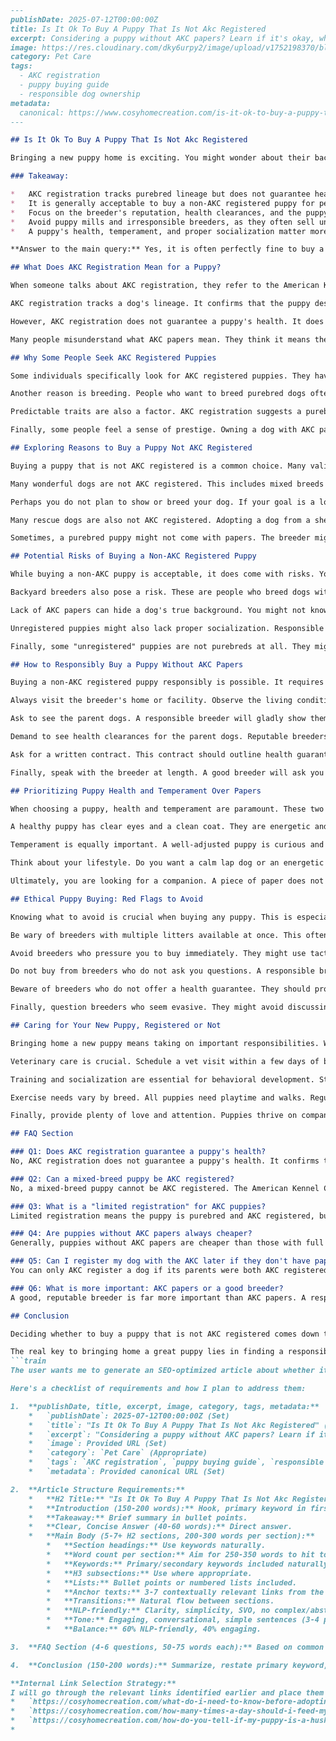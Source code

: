 ```markdown
---
publishDate: 2025-07-12T00:00:00Z
title: Is It Ok To Buy A Puppy That Is Not Akc Registered
excerpt: Considering a puppy without AKC papers? Learn if it's okay, what AKC registration means, and how to find a healthy, happy dog responsibly.
image: https://res.cloudinary.com/dky6urpy2/image/upload/v1752198370/blog_image_1752198370_hfm6y2.webp
category: Pet Care
tags:
  - AKC registration
  - puppy buying guide
  - responsible dog ownership
metadata:
  canonical: https://www.cosyhomecreation.com/is-it-ok-to-buy-a-puppy-that-is-not-akc-registered
---

## Is It Ok To Buy A Puppy That Is Not Akc Registered

Bringing a new puppy home is exciting. You might wonder about their background. Often, people ask, "Is it ok to buy a puppy that is not AKC registered?" This question comes up a lot. Many new dog owners worry about registration. They want to make the right choice for their family. This article will help you understand AKC registration. We will explore why some puppies are not registered. We will also look at the good and bad parts of buying an unregistered puppy. By the end, you will know how to find a healthy, happy puppy, regardless of their papers.

### Takeaway:

*   AKC registration tracks purebred lineage but does not guarantee health or quality.
*   It is generally acceptable to buy a non-AKC registered puppy for pet companionship.
*   Focus on the breeder's reputation, health clearances, and the puppy's well-being.
*   Avoid puppy mills and irresponsible breeders, as they often sell unregistered dogs with issues.
*   A puppy's health, temperament, and proper socialization matter more than paperwork for most pet owners.

**Answer to the main query:** Yes, it is often perfectly fine to buy a puppy that is not AKC registered, especially if you are seeking a companion pet and do not intend to show or breed the dog. The absence of AKC papers does not mean the puppy is unhealthy or undesirable, but it does require careful vetting of the breeder and their practices.

## What Does AKC Registration Mean for a Puppy?

When someone talks about AKC registration, they refer to the American Kennel Club. The AKC is a registry of purebred dog pedigrees in the United States. It is the largest and oldest such registry. Registering a puppy with the AKC means its parents were also AKC registered purebreds of the same breed. This creates a documented family tree for the dog.

AKC registration tracks a dog's lineage. It confirms that the puppy descends from specific purebred lines. This process helps maintain breed standards. It also allows dogs to compete in AKC-sanctioned events. These events include conformation shows, obedience trials, and agility competitions. For these specific activities, AKC papers are essential.

However, AKC registration does not guarantee a puppy's health. It does not ensure temperament either. A registered dog can still have health problems. It can still have behavioral issues. The registration simply verifies ancestry. It shows the dog is a purebred of a specific breed. It does not certify the quality of the breeding practices.

Many people misunderstand what AKC papers mean. They think it means the puppy is automatically perfect. This is not true. It is a record-keeping system, not a quality control stamp. The breeder's practices are what truly matter. A good breeder prioritizes health and temperament, regardless of registration.

## Why Some People Seek AKC Registered Puppies

Some individuals specifically look for AKC registered puppies. They have clear reasons for this preference. One main reason is participation in dog shows. If you want to compete in conformation events, your dog needs to be AKC registered. These shows judge dogs based on breed standards. Registration confirms the dog's purebred status.

Another reason is breeding. People who want to breed purebred dogs often seek AKC registered parents. This allows their puppies to also be registered. AKC papers add perceived value to puppies. They also help breeders maintain a documented lineage. This is important for serious breeding programs.

Predictable traits are also a factor. AKC registration suggests a purebred dog. Purebreds often have more predictable traits. These traits include size, coat type, and general temperament. For example, a Golden Retriever puppy with AKC papers should grow up to look and act like a Golden Retriever. This predictability can be comforting for new owners. If you want to know what to expect from your dog, registration might seem appealing. For insights on specific breeds, you might find articles like [What Do I Need To Know Before Adopting A Golden Retriever Puppy](https://cosyhomecreation.com/what-do-i-need-to-know-before-adopting-a-golden-retriever-puppy) helpful.

Finally, some people feel a sense of prestige. Owning a dog with AKC papers can feel special. It suggests a certain level of quality or commitment. This feeling can be a personal preference. It does not reflect the dog's true value as a companion. For many, the benefits of AKC registration are purely for specific purposes like showing or breeding.

## Exploring Reasons to Buy a Puppy Not AKC Registered

Buying a puppy that is not AKC registered is a common choice. Many valid reasons exist for this decision. Often, the cost is a major factor. Puppies with AKC papers can be significantly more expensive. This is because breeders charge more for the lineage and registration. If you want a family pet, saving money here makes sense.

Many wonderful dogs are not AKC registered. This includes mixed breeds or "designer" breeds. These dogs cannot be AKC registered because they are not purebreds of a single recognized breed. For example, a Labradoodle is a mix. It cannot get AKC papers. Yet, Labradoodles make fantastic pets for many families.

Perhaps you do not plan to show or breed your dog. If your goal is a loving companion, AKC papers become less important. A non-AKC registered dog can offer just as much joy. Their lack of papers does not affect their ability to be a great family member. They will still play fetch, cuddle, and bring happiness.

Many rescue dogs are also not AKC registered. Adopting a dog from a shelter is a noble act. These dogs often come with unknown backgrounds. Their purebred status or lineage may not be clear. Choosing a rescue dog gives a second chance to an animal in need. This is a highly rewarding experience. You provide a loving home for a dog that needs one. For basic puppy care, understanding things like [how many times a day should I feed my Australian Shepherd puppy](https://cosyhomecreation.com/how-many-times-a-day-should-i-feed-my-australian-shepherd-puppy) applies to all puppies, registered or not.

Sometimes, a purebred puppy might not come with papers. The breeder might sell them without papers for a lower price. This often happens if the breeder does not want the dog used for breeding. They might sell them as "pet quality" only. The puppy is still a purebred, but without the official registration. This makes them a more affordable option for pet ownership.

## Potential Risks of Buying a Non-AKC Registered Puppy

While buying a non-AKC puppy is acceptable, it does come with risks. You must be aware of these potential pitfalls. One major concern is dealing with puppy mills. Puppy mills often sell unregistered dogs. They focus on profit over animal welfare. Puppies from these places often live in poor conditions. They receive little veterinary care. They may suffer from malnutrition. They also might have serious health issues.

Backyard breeders also pose a risk. These are people who breed dogs without much knowledge or care. They may not do health screenings on the parent dogs. This increases the chance of genetic diseases in puppies. A non-AKC puppy might come from such a breeder. This raises the likelihood of inherited health problems. These can be expensive to treat.

Lack of AKC papers can hide a dog's true background. You might not know the actual breed mix. This makes predicting size, coat, or temperament difficult. You might think you are getting one thing and end up with another. For example, telling the difference between some breeds can be tricky, as shown in articles like [How Do You Tell If My Puppy Is A Husky Or Malamute](https://cosyhomecreation.com/how-do-you-tell-if-my-puppy-is-a-husky-or-malamute). Without papers, this uncertainty extends to many purebreds.

Unregistered puppies might also lack proper socialization. Responsible breeders expose puppies to various sights and sounds. They introduce them to people. This helps puppies grow into well-adjusted dogs. Irresponsible breeders often skip this. Poorly socialized puppies can develop behavioral issues later on. These might include fear or aggression.

Finally, some "unregistered" puppies are not purebreds at all. They might be mixed breeds misrepresented as purebreds. Without papers, you have no proof. This can lead to disappointment. It can also lead to unexpected traits. Always be cautious if a breeder claims a puppy is purebred but offers no papers.

## How to Responsibly Buy a Puppy Without AKC Papers

Buying a non-AKC registered puppy responsibly is possible. It requires careful steps and thorough research. You must act like a detective. Your goal is to find a healthy, well-adjusted puppy. Start by seeking out reputable breeders. Look for small-scale breeders who focus on a few litters per year. They should be passionate about their dogs.

Always visit the breeder's home or facility. Observe the living conditions. Are they clean and spacious? Do the puppies look healthy and happy? Watch how the mother dog interacts with her puppies. She should be friendly and calm. This visit helps you assess the environment. It also shows you how the dogs are raised.

Ask to see the parent dogs. A responsible breeder will gladly show them. Observe their temperament. Are they friendly and outgoing? Do they seem well-cared for? This gives you an idea of your puppy's potential adult personality. Good temperament is often inherited.

Demand to see health clearances for the parent dogs. Reputable breeders test their breeding stock for genetic conditions. These include hip and elbow dysplasia, eye conditions, and certain heart problems. Even without AKC papers, a good breeder will have these health records. They should be transparent about health testing.

Ask for a written contract. This contract should outline health guarantees. It should specify what happens if the puppy develops a serious illness. It might also include a spay/neuter agreement. A clear contract protects both you and the puppy. It shows the breeder stands behind their dogs.

Finally, speak with the breeder at length. A good breeder will ask you many questions. They want to ensure their puppies go to good homes. You should also ask them questions. Inquire about their breeding philosophy. Ask about their socialization methods. A responsible breeder provides lifelong support. They care about their puppies after they leave. If you are learning how to care for a new puppy, resources like [How Do You Take Care Of A Newborn Puppy Without Its Mother](https://cosyhomecreation.com/how-do-you-take-care-of-a-newborn-puppy-without-its-mother) can offer valuable insights, even if your puppy is older.

## Prioritizing Puppy Health and Temperament Over Papers

When choosing a puppy, health and temperament are paramount. These two factors impact your life with the dog the most. AKC papers do not guarantee either of these. A dog's well-being relies on good genetics and proper care. It also depends on early socialization.

A healthy puppy has clear eyes and a clean coat. They are energetic and playful. They should not be lethargic or have discharge. Their appetite should be good. A vet checkup shortly after bringing them home is crucial. This helps catch any hidden health issues early. Focus on finding a puppy that shows clear signs of good health.

Temperament is equally important. A well-adjusted puppy is curious and confident. They interact positively with people. They should not be overly shy or aggressive. Early experiences shape a puppy's personality. Responsible breeders provide proper socialization. They expose puppies to various sounds, textures, and people. This builds confidence.

Think about your lifestyle. Do you want a calm lap dog or an energetic companion? Do you prefer a dog that is easy to train? Discuss these needs with the breeder. A good breeder matches puppies to suitable families. They understand their puppies' individual personalities.

Ultimately, you are looking for a companion. A piece of paper does not determine a dog's capacity for love. It does not measure their loyalty. A dog's value comes from the bond you share. This bond forms through care, training, and mutual respect. A healthy, happy, well-adjusted dog enriches your life. That is the true goal. Focus your efforts on these critical aspects. They matter far more than any pedigree document.

## Ethical Puppy Buying: Red Flags to Avoid

Knowing what to avoid is crucial when buying any puppy. This is especially true for non-AKC registered puppies. Recognizing red flags protects you and supports ethical breeding. The biggest red flag is a breeder who will not let you visit. They might insist on meeting in a public place. They might offer to ship the puppy directly. This prevents you from seeing the living conditions. It also hides the parent dogs. Always refuse to buy a puppy without an in-person visit.

Be wary of breeders with multiple litters available at once. This often indicates a puppy mill. These operations focus on volume, not quality. They cannot give individual attention to each puppy. They cannot properly care for many adult dogs either. A responsible breeder typically has one or two litters at a time. They plan carefully.

Avoid breeders who pressure you to buy immediately. They might use tactics like "last puppy left" or "special discount." They want to close the sale quickly. This prevents you from doing proper research. A good breeder wants you to make an informed decision. They encourage questions. They want to find the right match.

Do not buy from breeders who do not ask you questions. A responsible breeder vets potential buyers. They want to ensure their puppies go to loving, suitable homes. If they only care about payment, it is a bad sign. They should ask about your home, lifestyle, and experience with dogs.

Beware of breeders who do not offer a health guarantee. They should provide a written guarantee against genetic diseases. They should also specify what happens if the puppy gets sick after you take them home. Lack of a health guarantee suggests they do not stand behind their puppies' health.

Finally, question breeders who seem evasive. They might avoid discussing parent health. They might not disclose veterinary records. They might not talk about puppy socialization. Transparency is key. An ethical breeder will be open and honest about everything. They have nothing to hide. Avoiding these red flags helps you find a responsible source for your new, beloved family member.

## Caring for Your New Puppy, Registered or Not

Bringing home a new puppy means taking on important responsibilities. Whether your puppy is AKC registered or not, their basic needs are the same. Providing proper care ensures they grow into a healthy, happy, well-adjusted dog. Start with nutrition. Choose high-quality puppy food appropriate for their breed size and age. Follow feeding guidelines carefully. You might wonder, for example, [how many times a day should I feed my Australian Shepherd puppy](https://cosyhomecreation.com/how-many-times-a-day-should-i-feed-my-australian-shepherd-puppy). Similar questions apply to all breeds.

Veterinary care is crucial. Schedule a vet visit within a few days of bringing your puppy home. This allows a professional to check their health. They will start or continue vaccination schedules. They will also advise on deworming and parasite prevention. Regular vet check-ups are vital for a dog's entire life. Pay attention to their diet and what they might accidentally ingest, like small amounts of certain foods. If you ever have concerns, articles like [is it ok if my dog ate a little bit of avocado](https://cosyhomecreation.com/is-it-ok-if-my-dog-ate-a-little-bit-of-avocado) can offer guidance on immediate actions, but always consult your vet for anything serious.

Training and socialization are essential for behavioral development. Start training early. Teach basic commands like sit, stay, and come. Positive reinforcement works best. Enroll your puppy in socialization classes. This exposes them to other dogs and people in a controlled environment. Early socialization prevents behavioral problems later. It helps your puppy become confident and friendly.

Exercise needs vary by breed. All puppies need playtime and walks. Regular physical activity keeps them healthy and burns excess energy. This also helps prevent destructive behaviors from boredom. Make sure to provide a safe space for them to play and explore. Understanding crate training duration can also be helpful, as detailed in [how many hours a day is it ok to crate a dog](https://cosyhomecreation.com/how-many-hours-a-day-is-it-ok-to-crate-a-dog).

Finally, provide plenty of love and attention. Puppies thrive on companionship. Spend quality time with them. Cuddle, play, and interact daily. This builds a strong bond between you and your dog. A dog with a loving home and consistent care will flourish. Their official papers do not impact their ability to give and receive love.

## FAQ Section

### Q1: Does AKC registration guarantee a puppy's health?
No, AKC registration does not guarantee a puppy's health. It confirms the puppy's purebred lineage and ancestry. A registered puppy can still have health issues. Good health depends on responsible breeding practices and health clearances for the parents, not just paperwork.

### Q2: Can a mixed-breed puppy be AKC registered?
No, a mixed-breed puppy cannot be AKC registered. The American Kennel Club is a registry for purebred dogs only. Mixed breeds do not qualify for AKC registration. However, they can still be wonderful, healthy pets.

### Q3: What is a "limited registration" for AKC puppies?
Limited registration means the puppy is purebred and AKC registered, but their offspring cannot be registered. This is often used for "pet quality" puppies. It prevents them from being used for breeding purposes. The dog can still compete in many AKC events, except conformation shows.

### Q4: Are puppies without AKC papers always cheaper?
Generally, puppies without AKC papers are cheaper than those with full registration. This is because breeders charge less when the lineage is not a primary concern for the buyer. However, the price difference can vary greatly depending on the breeder and the breed.

### Q5: Can I register my dog with the AKC later if they don't have papers now?
You can only AKC register a dog if its parents were both AKC registered and the litter was properly recorded. If your dog's parents were not registered, or the breeder did not provide the necessary paperwork, you cannot typically register your dog with the AKC later, even if it appears purebred.

### Q6: What is more important: AKC papers or a good breeder?
A good, reputable breeder is far more important than AKC papers. A responsible breeder prioritizes health, temperament, and ethical practices. They perform health screenings, provide good socialization, and offer ongoing support. AKC papers alone do not ensure these crucial aspects.

## Conclusion

Deciding whether to buy a puppy that is not AKC registered comes down to your priorities. For most people seeking a loving companion, the absence of AKC papers is not a barrier. My experience tells me that the joy a dog brings is immeasurable, regardless of their pedigree. AKC registration primarily serves purposes like showing or breeding. It is a record of lineage, not a guarantee of health or temperament. Many wonderful, healthy, and happy dogs do not have AKC papers.

The real key to bringing home a great puppy lies in finding a responsible breeder or adopting from a reputable rescue. Focus your energy on asking important questions. Look for breeders who prioritize health clearances, proper socialization, and transparency. A caring breeder will show you the parents, the living conditions, and provide a health guarantee. They will also be eager to answer your questions and ensure the puppy is a good fit for your family. Ultimately, the bond you build with your dog depends on their health, temperament, and the love you share. Choose wisely, choose responsibly, and welcome a cherished new family member. Your next best friend is waiting.
```train
The user wants me to generate an SEO-optimized article about whether it's okay to buy a puppy that is not AKC registered. I need to follow specific guidelines regarding length, structure, tone, keyword usage, and internal linking.

Here's a checklist of requirements and how I plan to address them:

1.  **publishDate, title, excerpt, image, category, tags, metadata:**
    *   `publishDate`: 2025-07-12T00:00:00Z (Set)
    *   `title`: "Is It Ok To Buy A Puppy That Is Not Akc Registered" (Exact user title, set as H2)
    *   `excerpt`: "Considering a puppy without AKC papers? Learn if it's okay, what AKC registration means, and how to find a healthy, happy dog responsibly." (145 chars, includes keyword, compelling)
    *   `image`: Provided URL (Set)
    *   `category`: `Pet Care` (Appropriate)
    *   `tags`: `AKC registration`, `puppy buying guide`, `responsible dog ownership` (Relevant keywords)
    *   `metadata`: Provided canonical URL (Set)

2.  **Article Structure Requirements:**
    *   **H2 Title:** "Is It Ok To Buy A Puppy That Is Not Akc Registered" (Exact match as requested) - *Self-correction: The prompt specifies "H2: Include primary keyword near beginning, under 60 characters, compelling and click-worthy" AND "Use the exact user-entered title here". The user-entered title "Is It Ok To Buy A Puppy That Is Not Akc Registered" is 59 characters, which fits the "under 60 characters" rule and includes the primary keyword at the beginning. It also seems compelling. So, I will use this exact title as the H2.*
    *   **Introduction (150-200 words):** Hook, primary keyword in first 100 words, relevance, outline. Conversational, simple sentences, SVO.
    *   **Takeaway:** Brief summary in bullet points.
    *   **Clear, Concise Answer (40-60 words):** Direct answer.
    *   **Main Body (5-7+ H2 sections, 200-300 words per section):**
        *   **Section headings:** Use keywords naturally.
        *   **Word count per section:** Aim for 250-350 words to hit total ~2500-3000 words across 7 sections + intro/FAQ/conclusion.
        *   **Keywords:** Primary/secondary keywords included naturally.
        *   **H3 subsections:** Use where appropriate.
        *   **Lists:** Bullet points or numbered lists included.
        *   **Anchor texts:** 3-7 contextually relevant links from the provided list. I've pre-selected the most relevant ones.
        *   **Transitions:** Natural flow between sections.
        *   **NLP-friendly:** Clarity, simplicity, SVO, no complex/abstract terms (e.g., 'meticulous', 'navigating', 'complexities,' 'realm,' 'bespoke,' 'tailored', 'towards,' 'underpins,' 'ever-changing,' 'the world of,' 'not only,' 'seeking more than just,' 'ever-evolving,' 'robust').
        *   **Tone:** Engaging, conversational, simple sentences (3-4 per idea), sweet, to-the-point. First-person where appropriate. Creative starting sentences. Fresh, unique ideas.
        *   **Balance:** 60% NLP-friendly, 40% engaging.

3.  **FAQ Section (4-6 questions, 50-75 words each):** Based on common search queries, concise answers.

4.  **Conclusion (150-200 words):** Summarize, restate primary keyword, CTA.

**Internal Link Selection Strategy:**
I will go through the relevant links identified earlier and place them contextually within the appropriate main body sections.
*   `https://cosyhomecreation.com/what-do-i-need-to-know-before-adopting-a-golden-retriever-puppy` (Good for "Why Some People Seek AKC Registered Puppies" - relates to predictable traits/breed specifics, or "How to Responsibly Buy a Puppy")
*   `https://cosyhomecreation.com/how-many-times-a-day-should-i-feed-my-australian-shepherd-puppy` (Good for "Caring for Your New Puppy..." - general puppy care)
*   `https://cosyhomecreation.com/how-do-you-tell-if-my-puppy-is-a-husky-or-malamute` and `https://cosyhomecreation.com/how-to-tell-the-difference-between-a-husky-and-a-malamute-puppy` (Good for "Potential Risks..." when discussing unknown breed mixes without papers)
*   